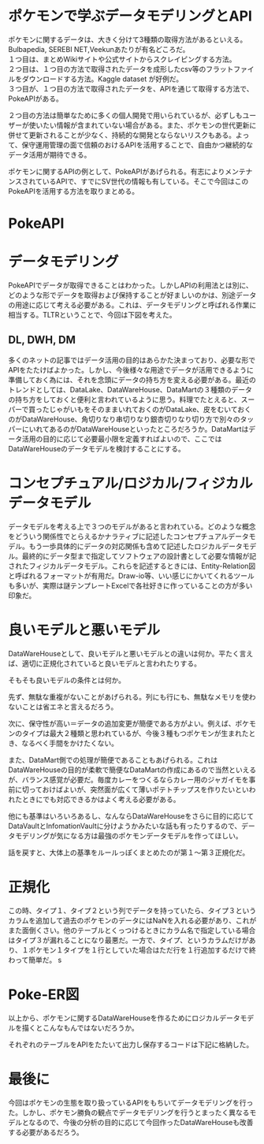 # ポケモンで学ぶデータモデリングとAPI

ポケモンに関するデータは、大きく分けて3種類の取得方法があるといえる。Bulbapedia, SEREBI NET,Veekunあたりが有名どころだ。  
１つ目は、まとめWikiサイトや公式サイトからスクレイピングする方法。  
２つ目は、１つ目の方法で取得されたデータを成形したcsv等のフラットファイルをダウンロードする方法。Kaggle dataset が好例だ。  
３つ目が、１つ目の方法で取得されたデータを、APIを通じて取得する方法で、PokeAPIがある。  

２つ目の方法は簡単なために多くの個人開発で用いられているが、必ずしもユーザーが使いたい情報が含まれていない場合がある。また、ポケモンの世代更新に併せて更新されることが少なく、持続的な開発とならないリスクもある。よって、保守運用管理の面で信頼のおけるAPIを活用することで、自由かつ継続的なデータ活用が期待できる。

ポケモンに関するAPIの例として、PokeAPIがあげられる。有志によりメンテナンスされているAPIで、すでにSV世代の情報も有している。そこで今回はこのPokeAPIを活用する方法を取りまとめる。


# PokeAPI

# データモデリング

PokeAPIでデータが取得できることはわかった。しかしAPIの利用法とは別に、どのような形でデータを取得および保持することが好ましいのかは、別途データの用途に応じて考える必要がある。これは、データモデリングと呼ばれる作業に相当する。TLTRということで、今回は下図を考えた。

## DL, DWH, DM

多くのネットの記事ではデータ活用の目的はあらかた決まっており、必要な形でAPIをたたけばよかった。しかし、今後様々な用途でデータが活用できるように準備しておく為には、それを念頭にデータの持ち方を変える必要がある。最近のトレンドとしては、DataLake、DataWareHouse、DataMartの３種類のデータの持ち方をしておくと便利と言われているように思う。料理でたとえると、スーパーで買ったじゃがいもをそのままいれておくのがDataLake、皮をむいておくのがDataWareHouse、角切りなり串切りなり銀杏切りなり切り方で別々のタッパーにいれてあるのがDataWareHouseといったところだろうか。DataMartはデータ活用の目的に応じて必要最小限を定義すればよいので、ここではDataWareHouseのデータモデルを検討することにする。

# コンセプチュアル/ロジカル/フィジカル データモデル

データモデルを考える上で３つのモデルがあると言われている。どのような概念をどういう関係性でとらえるかナラティブに記述したコンセプチュアルデータモデル。もう一歩具体的にデータの対応関係も含めて記述したロジカルデータモデル。最終的にデータ型まで指定してソフトウェアの設計書として必要な情報が記されたフィジカルデータモデル。これらを記述するときには、Entity-Relation図　と呼ばれるフォーマットが有用だ。Draw-io等、いい感じにかいてくれるツールも多いが、実際は謎テンプレートExcelで各社好きに作っていることの方が多い印象だ。  

# 良いモデルと悪いモデル

DataWareHouseとして、良いモデルと悪いモデルとの違いは何か。平たく言えば、適切に正規化されていると良いモデルと言われたりする。  

そもそも良いモデルの条件とは何か。  

先ず、無駄な重複がないことがあげられる。列にも行にも、無駄なメモリを使わないことは省エネと言えるだろう。  

次に、保守性が高い＝データの追加変更が簡便である方がよい。例えば、ポケモンのタイプは最大２種類と思われているが、今後３種もつポケモンが生まれたとき、なるべく手間をかけたくない。

また、DataMart側での処理が簡便であることもあげられる。これはDataWareHouseの目的が柔軟で簡便なDataMartの作成にあるので当然といえるが、バランス感覚が必要だ。毎度カレーをつくるならカレー用のジャガイモを事前に切っておけばよいが、突然面が広くて薄いポテトチップスを作りたいといわれたときにでも対応できるかはよく考える必要がある。

他にも基準はいろいろあるし、なんならDataWareHouseをさらに目的に応じてDataVaultとInfomationVaultに分けようかみたいな話も有ったりするので、データモデリングが気になる方は最強のポケモンデータモデルを作ってほしい。

話を戻すと、大体上の基準をルールっぽくまとめたのが第１～第３正規化だ。

# 正規化
この時、タイプ１、タイプ２という列でデータを持っていたら、タイプ３というカラムを追加して過去のポケモンのデータにはNaNを入れる必要があり、これがまた面倒くさい。他のテーブルとくっつけるときにカラム名で指定している場合はタイプ３が漏れることになり最悪だ。一方で、タイプ、というカラムだけがあり、１ポケモン１タイプを１行としていた場合はただ行を１行追加するだけで終わって簡単だ。
s
# Poke-ER図

以上から、ポケモンに関するDataWareHouseを作るためにロジカルデータモデルを描くとこんなもんではないだろうか。  

それぞれのテーブルをAPIをたたいて出力し保存するコードは下記に格納した。


# 最後に

今回はポケモンの生態を取り扱っているAPIをもちいてデータモデリングを行った。しかし、ポケモン勝負の観点でデータモデリングを行うとまったく異なるモデルとなるので、今後の分析の目的に応じて今回作ったDataWareHouseも改善する必要があるだろう。






